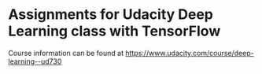 Assignments for Udacity Deep Learning class with TensorFlow
===========================================================

Course information can be found at https://www.udacity.com/course/deep-learning--ud730